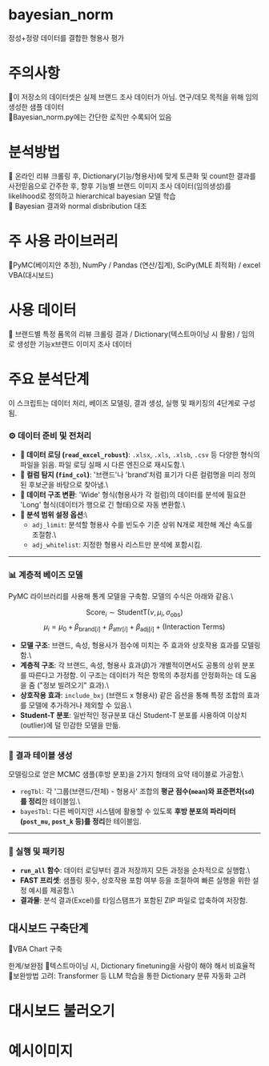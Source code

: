 # bayesian_norm
정성+정량 데이터를 결합한 형용사 평가

# 주의사항
📍이 저장소의 데이터셋은 실제 브랜드 조사 데이터가 아님. 연구/데모 목적을 위해 임의 생성한 샘플 데이터\
📍Bayesian_norm.py에는 간단한 로직만 수록되어 있음

# 분석방법
📍 온라인 리뷰 크롤링 후, Dictionary(기능/형용사)에 맞게 토큰화 및 count한 결과를 사전믿음으로 간주한 후, 향후 기능별 브랜드 이미지 조사 데이터(임의생성)를 likelihood로 정의하고 hierarchical bayesian 모델 학습\
📍 Bayesian 결과와 normal disbribution 대조

# 주 사용 라이브러리
📍PyMC(베이지안 추정), NumPy / Pandas (연산/집계), SciPy(MLE 최적화) / excel VBA(대시보드)

# 사용 데이터
📍 브랜드별 특정 품목의 리뷰 크롤링 결과 / Dictionary(텍스트마이닝 시 활용) / 임의로 생성한 기능x브랜드 이미지 조사 데이터

# 주요 분석단계
이 스크립트는 데이터 처리, 베이즈 모델링, 결과 생성, 실행 및 패키징의 4단계로 구성됨.

### ⚙️ 데이터 준비 및 전처리
- **📄 데이터 로딩 (`read_excel_robust`)**: `.xlsx`, `.xls`, `.xlsb`, `.csv` 등 다양한 형식의 파일을 읽음. 파일 로딩 실패 시 다른 엔진으로 재시도함.\
- **🔎 컬럼 탐지 (`find_col`)**: '브랜드'나 'brand'처럼 표기가 다른 컬럼명을 미리 정의된 후보군을 바탕으로 찾아냄.\
- **🔄 데이터 구조 변환**: 'Wide' 형식(형용사가 각 컬럼)의 데이터를 분석에 필요한 'Long' 형식(데이터가 행으로 긴 형태)으로 자동 변환함.\
- **🔧 분석 범위 설정 옵션**:\
  - `adj_limit`: 분석할 형용사 수를 빈도수 기준 상위 N개로 제한해 계산 속도를 조절함.\
  - `adj_whitelist`: 지정한 형용사 리스트만 분석에 포함시킴.

***

### 📊 계층적 베이즈 모델

PyMC 라이브러리를 사용해 통계 모델을 구축함. 모델의 수식은 아래와 같음.\

$$
\text{Score}_{i} \sim \text{StudentT}(\nu, \mu_i, \sigma_{\text{obs}})
$$
$$
\mu_i = \mu_0 + \beta_{\text{brand}[i]} + \beta_{\text{attr}[i]} + \beta_{\text{adj}[i]} + (\text{Interaction Terms})
$$

- **모델 구조**: 브랜드, 속성, 형용사가 점수에 미치는 주 효과와 상호작용 효과를 모델링함.\
- **계층적 구조**: 각 브랜드, 속성, 형용사 효과($\beta$)가 개별적이면서도 공통의 상위 분포를 따른다고 가정함. 이 구조는 데이터가 적은 항목의 추정치를 안정화하는 데 도움을 줌 ("정보 빌려오기" 효과).\
- **상호작용 효과**: `include_bxj` (브랜드 x 형용사) 같은 옵션을 통해 특정 조합의 효과를 모델에 추가하거나 제외할 수 있음.\
- **Student-T 분포**: 일반적인 정규분포 대신 Student-T 분포를 사용하여 이상치(outlier)에 덜 민감한 모델을 만듦.

***

### 📑 결과 테이블 생성
모델링으로 얻은 MCMC 샘플(후방 분포)을 2가지 형태의 요약 테이블로 가공함.\
- `regTbl`: 각 '그룹(브랜드/전체) - 형용사' 조합의 **평균 점수(`mean`)와 표준편차(`sd`)를 정리**한 테이블임.\
- `bayesTbl`: 다른 베이지안 시스템에 활용할 수 있도록 **후방 분포의 파라미터(`post_mu`, `post_k` 등)를 정리**한 테이블임.

***

### 🚀 실행 및 패키징
- **`run_all` 함수**: 데이터 로딩부터 결과 저장까지 모든 과정을 순차적으로 실행함.\
- **FAST 프리셋**: 샘플링 횟수, 상호작용 포함 여부 등을 조절하여 빠른 실행을 위한 설정 예시를 제공함.\
- **결과물**: 분석 결과(Excel)를 타임스탬프가 포함된 ZIP 파일로 압축하여 저장함.

## 대시보드 구축단계
📍VBA Chart 구축

한계/보완점
📍텍스트마이닝 시, Dictionary finetuning을 사람이 해야 해서 비효율적\
📍보완방법 고려: Transformer 등 LLM 학습을 통한 Dictionary 분류 자동화 고려

# 대시보드 불러오기

# 예시이미지
